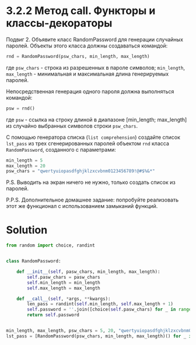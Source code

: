 # 3.2.2 Метод __call__. Функторы и классы-декораторы

Подвиг 2. Объявите класс RandomPassword для генерации случайных паролей. Объекты этого класса должны создаваться
командой:

```python
rnd = RandomPassword(psw_chars, min_length, max_length)
```

где `psw_chars` - строка из разрешенных в пароле символов; `min_length`, `max_length` - минимальная и максимальная длина
генерируемых паролей.

Непосредственная генерация одного пароля должна выполняться командой:

```python
psw = rnd()
```

где `psw` - ссылка на строку длиной в диапазоне [min_length; max_length] из случайно выбранных символов
строки `psw_chars`.

С помощью генератора списка (`list comprehension`) создайте список `lst_pass` из трех сгенерированных паролей
объектом `rnd` класса `RandomPassword`, созданного с параметрами:

```python
min_length = 5
max_length = 20
psw_chars = "qwertyuiopasdfghjklzxcvbnm0123456789!@#$%&*"
```

P.S. Выводить на экран ничего не нужно, только создать список из паролей.

P.P.S. Дополнительное домашнее задание: попробуйте реализовать этот же функционал с использованием замыканий функций.

# Solution

```python
from random import choice, randint


class RandomPassword:

    def __init__(self, pasw_chars, min_length, max_length):
        self.pasw_chars = pasw_chars
        self.min_length = min_length
        self.max_length = max_length

    def __call__(self, *args, **kwargs):
        len_pass = randint(self.min_length, self.max_length + 1)
        self.password = ''.join([choice(self.pasw_chars) for _ in range(len_pass)])
        return self.password


min_length, max_length, psw_chars = 5, 20, "qwertyuiopasdfghjklzxcvbnm0123456789!@#$%&*"
lst_pass = [RandomPassword(psw_chars, min_length, max_length)() for _ in range(3)]
```